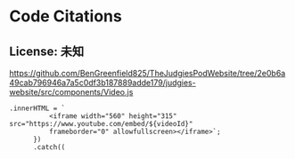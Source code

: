 # Code Citations

## License: 未知
https://github.com/BenGreenfield825/TheJudgiesPodWebsite/tree/2e0b6a49cab796946a7a5c0df3b187889adde179/judgies-website/src/components/Video.js

```
.innerHTML = `
          <iframe width="560" height="315" src="https://www.youtube.com/embed/${videoId}" 
          frameborder="0" allowfullscreen></iframe>`;
      })
      .catch((
```

